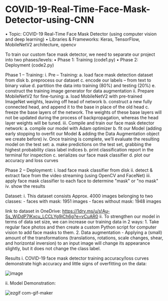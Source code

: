 # COVID-19-Real-Time-Face-Mask-Detector-using-CNN

•	Topic: COVID-19 Real-Time Face Mask Detector (using computer vision and deep learning)
•	Libraries & Frameworks: Keras, TensorFlow, MobileNetV2 architecture, opencv

To train our custom face mask detector, we need to separate our project into two phases/levels:
•	Phase 1: Training (code1.py)
•	Phase 2: Deployment (code2.py)

Phase 1 – Training:
i.	Pre – Training:
    a.	load face mask detection dataset from disk
    b.	preprocess our dataset
    c.	encode our labels – from text to binary value
    d.	partition the data into training (80%) and testing (20%)
    e.	construct the training image generator for data augmentation
ii.	Prepare MobileNetV2 for fine-tuning:
    a.	load MobileNetV2 with pre-trained ImageNet weights, leaving off head of network 
    b.	construct a new fully connected head, and append it to the base in place of the old head
    c.	freeze the base layers of the network. The weights of these base layers will not be updated during the process of backpropagation, whereas the head layer weights will be tuned.
iii.	Compile and train our face mask detector network:
    a.	compile our model with Adam optimizer
    b.	fit our Model (adding early stopping to overfit our Model & adding the Data Augmentation object we create before)
iv.	Once training is complete, we’ll evaluate the resulting model on the test set:
    a.	make predictions on the test set, grabbing the highest probability class label indices
    b.	print classification report in the terminal for inspection
    c.	serializes our face mask classifier
    d.	plot our accuracy and loss curves
    
Phase 2 – Deployment:
    i.	load face mask classifier from disk
    ii.	detect & extract face from the video streaming (using OpenCV and FaceNet)
    iii.	apply face mask classifier to each face to determine "mask" or "no mask"
    iv.	show the results

Dataset:
i.	This dataset consists Approx. 4000 images belonging to two classes:
    -	faces with mask: 1951 images
    -	faces without mask: 1948 images

link to dataset in OneDrive: https://1drv.ms/u/s!Au-Ss_WjDdP7lKxcu_LCCLYg9jCh6g?e=vCuAR0
ii.	To strengthen our model in terms of data set size, we can increase our training data in 2 ways:
    1. Take regular face photos and then create a custom Python script for computer vision to add face masks to them.
    2. Data augmentation - Applying a (small) amount of the transformations (translations, rotations, scale changes, shear, and horizontal inversion) to an input image will change its appearance slightly, but it does not change the class label.

Results
i.	COVID-19 face mask detector training accuracy/loss curves demonstrate high accuracy and little signs of overfitting on the data:

 ![image](https://user-images.githubusercontent.com/35423788/113988989-abb14e80-9858-11eb-9fbc-613f4598b0c1.png)

ii.	Model Demonstration:

![ezgif com-gif-maker](https://user-images.githubusercontent.com/35423788/113990852-90dfd980-985a-11eb-8ae0-10fcbfeeb316.gif)
